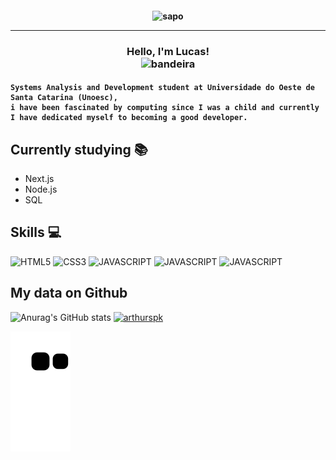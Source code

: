 <h4 align="center">
 
![sapo](https://user-images.githubusercontent.com/99045923/174337044-54091980-0c72-4725-b91e-7516c2c84c62.gif)



<hr>

</h4>

<h3 align="center">
  
Hello, I'm Lucas! <br>
![bandeira](https://img.shields.io/badge/-BR-1fad1a)
 
<h4>

```
Systems Analysis and Development student at Universidade do Oeste de Santa Catarina (Unoesc),
i have been fascinated by computing since I was a child and currently I have dedicated myself to becoming a good developer.
```
</h4>
  
## Currently studying 📚

  - Next.js
  - Node.js
  - SQL
  
## Skills 💻
  
<div style="display: inline_block">
  <img src="https://cdn.jsdelivr.net/gh/devicons/devicon/icons/html5/html5-original.svg" alt="HTML5" width="40" height="40">
  <img src="https://cdn.jsdelivr.net/gh/devicons/devicon/icons/css3/css3-original.svg" alt="CSS3" width="40" height="40">
  <img src="https://cdn.jsdelivr.net/gh/devicons/devicon/icons/javascript/javascript-original.svg" alt="JAVASCRIPT" width="40" height="40">
  <img src="https://cdn.jsdelivr.net/gh/devicons/devicon/icons/typescript/typescript-original.svg" alt="JAVASCRIPT" width="40" height="40">
  <img src="https://cdn.jsdelivr.net/gh/devicons/devicon/icons/react/react-original.svg" alt="JAVASCRIPT" width="40" height="40">
</div>

## My data on Github

![Anurag's GitHub stats](https://github-readme-stats.vercel.app/api?username=3lucasrs&show_icons=true&theme=tokyonight)
[![arthurspk](https://github-readme-stats.vercel.app/api/top-langs/?username=3lucasrs&hide=html&layout=compact=true&theme=tokyonight)](https://github.com/3lucasrs/)
<!-- ![Top Langs](https://github-readme-stats.vercel.app/api/top-langs/?username=arthurspk&layout=compact&theme=tokyonight) -->
![Snake animation](https://github.com/rafaballerini/rafaballerini/blob/output/github-contribution-grid-snake.svg)

